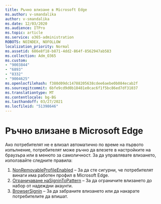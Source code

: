 ```yaml
---
title: Ръчно влизане в Microsoft Edge
ms.author: v-smandalika
author: v-smandalika
ms.date: 12/03/2020
ms.audience: ITPro
ms.topic: article
ms.service: o365-administration
ROBOTS: NOINDEX, NOFOLLOW
localization_priority: Normal
ms.assetid: 686e8f18-b871-4dd2-864f-8562947ab583
ms.collection: Adm_O365
ms.custom:
- "9003844"
- "6893"
- "8332"
- "9004625"
ms.openlocfilehash: f380d09dc14788205638cdee6aebe0b084ecab2f
ms.sourcegitcommit: 6bfe9cd9d0b18481e0cac6f1f5bc86ed7df31037
ms.translationtype: MT
ms.contentlocale: bg-BG
ms.lasthandoff: 03/27/2021
ms.locfileid: "51398646"
---
```

# <a name="sign-in-to-microsoft-edge-manually"></a>Ръчно влизане в Microsoft Edge

Ако потребителят не е влизал автоматично по време на първото изпълнение, потребителят може ръчно да влезете в настройките на браузъра или в менюто за самоличност. За да управлявате влизането, използвайте следните правила:

1. [NonRemovableProfileEnabled](https://docs.microsoft.com/deployedge/microsoft-edge-policies#nonremovableprofileenabled) – За да сте сигурни, че потребителят винаги има работен профил в Microsoft Edge.
2. [Ограничаване наSigninToPattern](https://docs.microsoft.com/deployedge/microsoft-edge-policies#restrictsignintopattern) – За да ограничите влизането до набор от надеждни акаунти.
3. [BrowserSignin](https://docs.microsoft.com/deployedge/microsoft-edge-policies#browsersignin) – За да забраните влизането или да накарате потребителите да впишат.

